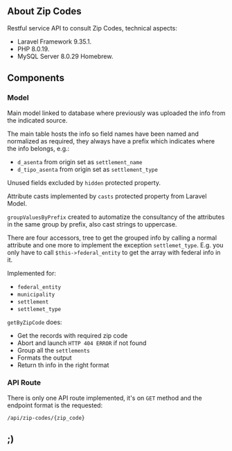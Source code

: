 ## About Zip Codes

Restful service API to consult Zip Codes, technical aspects:

- Laravel Framework 9.35.1.
- PHP 8.0.19.
- MySQL Server 8.0.29 Homebrew.

## Components

### Model

Main model linked to database where previously was uploaded the info from the indicated source.

The main table hosts the info so field names have been named and normalized as required, they always have a prefix which indicates where the info belongs, e.g.:
- `d_asenta` from origin set as `settlement_name`
- `d_tipo_asenta` from origin set as `settlement_type`

Unused fields excluded by `hidden` protected property.

Attribute casts implemented by `casts` protected property from Laravel Model.

`groupValuesByPrefix` created to automatize the consultancy of the attributes in the same group by prefix, also cast strings to uppercase.

There are four accessors, tree to get the grouped info by calling a normal attribute and one more to implement the exception `settlemet_type`. E.g. you only have to call `$this->federal_entity` to get the array with federal info in it. 

Implemented for:
- `federal_entity`
- `municipality`
- `settlement`
- `settlemet_type`


`getByZipCode` does:
- Get the records with required zip code
- Abort and launch `HTTP 404 ERROR` if not found
- Group all the `settlements`
- Formats the output
- Return th info in the right format

### API Route
There is only one API route implemented, it's on `GET` method and the endpoint format is the requested:

`/api/zip-codes/{zip_code}`

##  ;)